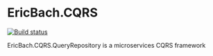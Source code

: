 # EricBach.CQRS
[![Build status](https://ci.appveyor.com/api/projects/status/x37njvxwhgav2ij5?svg=true)](https://ci.appveyor.com/project/eric-bach/ericbach-cqrs-queryrepository)

EricBach.CQRS.QueryRepository is a microservices CQRS framework
